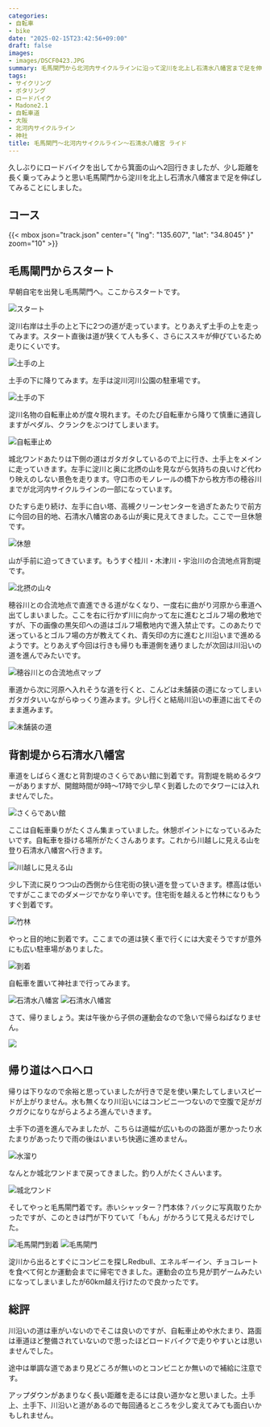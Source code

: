 ```yaml
---
categories:
- 自転車
- bike
date: "2025-02-15T23:42:56+09:00"
draft: false
images: 
- images/DSCF0423.JPG
summary: 毛馬閘門から北河内サイクルラインに沿って淀川を北上し石清水八幡宮まで足を伸ばしてみることにしました。
tags:
- サイクリング
- ポタリング
- ロードバイク
- Madone2.1
- 自転車道
- 大阪
- 北河内サイクルライン
- 神社
title: 毛馬閘門～北河内サイクルライン～石清水八幡宮 ライド
---
```


久しぶりにロードバイクを出してから箕面の山へ2回行きましたが、少し距離を長く乗ってみようと思い毛馬閘門から淀川を北上し石清水八幡宮まで足を伸ばしてみることにしました。

## コース

{{< mbox json="track.json" center="{ \"lng\": \"135.607\", \"lat\": \"34.8045\" }" zoom="10" >}} 

## 毛馬閘門からスタート

早朝自宅を出発し毛馬閘門へ。ここからスタートです。

![スタート](./images/DSCF0402.JPG)

淀川右岸は土手の上と下に2つの道が走っています。とりあえず土手の上を走ってみます。スタート直後は道が狭くて人も多く、さらにススキが伸びているため走りにくいです。

![土手の上](./images/DSCF0405.JPG)

土手の下に降りてみます。左手は淀川河川公園の駐車場です。

![土手の下](./images/DSCF0406.JPG)

淀川名物の自転車止めが度々現れます。そのたび自転車から降りて慎重に通貨しますがペダル、クランクをぶつけてしまいます。

![自転車止め](./images/DSCF0407.JPG)

城北ワンドあたりは下側の道はガタガタしているので上に行き、土手上をメインに走っていきます。左手に淀川と奥に北摂の山を見ながら気持ちの良いけど代わり映えのしない景色を走ります。守口市のモノレールの橋下から枚方市の穂谷川までが北河内サイクルラインの一部になっています。

ひたすら走り続け、左手に白い塔、高槻クリーンセンターを過ぎたあたりで前方に今回の目的地、石清水八幡宮のある山が奥に見えてきました。ここで一旦休憩です。

![休憩](./images/DSCF0408.JPG)

山が手前に迫ってきています。もうすぐ桂川・木津川・宇治川の合流地点背割堤です。

![北摂の山々](./images/DSCF0410.JPG)

穂谷川との合流地点で直進できる道がなくなり、一度右に曲がり河原から車道へ出てしまいました。ここを右に行かず川に向かって左に進むとゴルフ場の敷地ですが、下の画像の黒矢印への道はゴルフ場敷地内で進入禁止です。このあたりで迷っているとゴルフ場の方が教えてくれ、青矢印の方に進むと川沿いまで進めるようです。とりあえず今回は行きも帰りも車道側を通りましたが次回は川沿いの道を進んでみたいです。

![穂谷川との合流地点マップ](./images/text5821.png)

車道から次に河原へ入れそうな道を行くと、こんどは未舗装の道になってしまいガタガタいいながらゆっくり進みます。少し行くと結局川沿いの車道に出てそのまま進みます。

![未舗装の道](./images/DSCF0412.JPG)

## 背割堤から石清水八幡宮

車道をしばらく進むと背割堤のさくらであい館に到着です。背割堤を眺めるタワーがありますが、開館時間が9時～17時で少し早く到着したのでタワーには入れませんでした。

![さくらであい館](./images/IMG_20201011_085143.jpg)

ここは自転車乗りがたくさん集まっていました。休憩ポイントになっているみたいです。自転車を掛ける場所がたくさんあります。これから川越しに見える山を登り石清水八幡宮へ行きます。

![川越しに見える山](./images/DSCF0415.JPG)

少し下流に戻りつつ山の西側から住宅街の狭い道を登っていきます。標高は低いですがここまでのダメージでかなり辛いです。住宅街を越えると竹林になりもうすぐ到着です。

![竹林](./images/IMG_20201011_090956.jpg)

やっと目的地に到着です。ここまでの道は狭く車で行くには大変そうですが意外にも広い駐車場がありました。

![到着](./images/IMG_20201011_091401.jpg)

自転車を置いて神社まで行ってみます。

![石清水八幡宮](./images/DSCF0419.JPG)
![石清水八幡宮](./images/DSCF0421.JPG)

さて、帰りましょう。実は午後から子供の運動会なので急いで帰らねばなりません。

![](./images/DSCF0427.JPG)

## 帰り道はヘロヘロ

帰りは下りなので余裕と思っていましたが行きで足を使い果たしてしまいスピードが上がりません。水も無くなり川沿いにはコンビニ一つないので空腹で足がガクガクになりながらよろよろ進んでいきます。

土手下の道を進んでみましたが、こちらは道幅が広いものの路面が悪かったり水たまりがあったりで雨の後はいまいち快適に進めません。

![水溜り](./images/DSCF0431.JPG)

なんとか城北ワンドまで戻ってきました。釣り人がたくさんいます。

![城北ワンド](./images/DSCF0433.JPG)

そしてやっと毛馬閘門着です。赤いシャッター？門本体？バックに写真取りたかったですが、このときは門が下りていて「もん」がかろうじて見えるだけでした。

![毛馬閘門到着](./images/DSCF0435.JPG)
![毛馬閘門](./images/DSCF0438.JPG)

淀川から出るとすぐにコンビニを探しRedbull、エネルギーイン、チョコレートを食べて何とか運動会までに帰宅できました。運動会の立ち見が罰ゲームみたいになってしまいましたが60km越え行けたので良かったです。

## 総評

川沿いの道は車がいないのでそこは良いのですが、自転車止めや水たまり、路面は車道ほど整備されていないので思ったほどロードバイクで走りやすいとは思いませんでした。

途中は単調な道であまり見どころが無いのとコンビニとか無いので補給に注意です。

アップダウンがあまりなく長い距離を走るには良い道かなと思いました。土手上、土手下、川沿いと道があるので毎回通るところを少し変えてみても面白いかもしれません。
